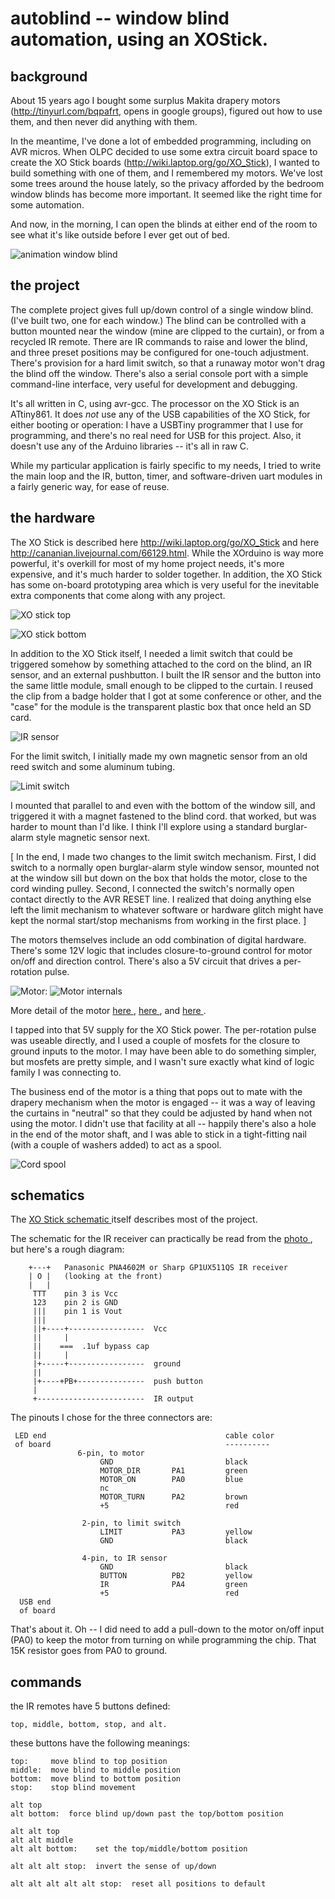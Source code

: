 
autoblind -- window blind automation, using an XOStick.
=========

background
----------
About 15 years ago I bought some surplus Makita drapery motors
(http://tinyurl.com/bqpafrt, opens in google groups), figured out
how to use them, and then never did anything with them.

In the meantime, I've done a lot of embedded programming,
including on AVR micros.  When OLPC decided to use some extra
circuit board space to create the XO Stick boards
(http://wiki.laptop.org/go/XO_Stick), I wanted to build something
with one of them, and I remembered my motors.  We've lost some
trees around the house lately, so the privacy afforded by the
bedroom window blinds has become more important.  It seemed like
the right time for some automation.

And now, in the morning, I can open the blinds at either end of
the room to see what it's like outside before I ever get out of
bed.

![ animation window blind ]( pix/blind6.gif )

the project
-----------
The complete project gives full up/down control of a single
window blind.  (I've built two, one for each window.)  The blind
can be controlled with a button mounted near the window (mine are
clipped to the curtain), or from a recycled IR remote.  There are
IR commands to raise and lower the blind, and three preset
positions may be configured for one-touch adjustment.  There's
provision for a hard limit switch, so that a runaway motor won't
drag the blind off the window.  There's also a serial console
port with a simple command-line interface, very useful for
development and debugging.

It's all written in C, using avr-gcc.  The processor on the XO
Stick is an ATtiny861.  It does _not_ use any of the USB
capabilities of the XO Stick, for either booting or operation:  I
have a USBTiny programmer that I use for programming, and there's
no real need for USB for this project.  Also, it doesn't use any
of the Arduino libraries -- it's all in raw C.

While my particular application is fairly specific to my needs, I
tried to write the main loop and the IR, button, timer, and
software-driven uart modules in a fairly generic way, for ease of
reuse.


the hardware
------------
The XO Stick is described here http://wiki.laptop.org/go/XO_Stick
and here http://cananian.livejournal.com/66129.html.  While the
XOrduino is way more powerful, it's overkill for most of my home
project needs, it's more expensive, and it's much harder to
solder together.  In addition, the XO Stick has some on-board
prototyping area which is very useful for the inevitable extra
components that come along with any project.

![ XO stick top ]( pix/xo_stick_top.jpg )

![ XO stick bottom ]( pix/xo_stick_bottom.jpg )

In addition to the XO Stick itself, I needed a limit switch that
could be triggered somehow by something attached to the cord on
the blind, an IR sensor, and an external pushbutton.  I built the
IR sensor and the button into the same little module, small
enough to be clipped to the curtain.  I reused the clip from a
badge holder that I got at some conference or other, and the
"case" for the module is the transparent plastic box that once
held an SD card.

![ IR sensor ]( pix/ir_receiver.jpg )

For the limit switch, I initially made my own magnetic sensor
from an old reed switch and some aluminum tubing.

![ Limit switch ]( pix/limit_switch.jpg )

I mounted that parallel to and even with the bottom of the window
sill, and triggered it with a magnet fastened to the blind cord.
that worked, but was harder to mount than I'd like.  I think I'll
explore using a standard burglar-alarm style magnetic sensor
next.

[ In the end, I made two changes to the limit switch mechanism.
First, I did switch to a normally open burglar-alarm style window
sensor, mounted not at the window sill but down on the box that
holds the motor, close to the cord winding pulley.  Second, I
connected the switch's normally open contact directly to the AVR
RESET line.  I realized that doing anything else left the limit
mechanism to whatever software or hardware glitch might have kept
the normal start/stop mechanisms from working in the first place. ]

The motors themselves include an odd combination of digital
hardware.  There's some 12V logic that includes closure-to-ground
control for motor on/off and direction control.  There's also a
5V circuit that drives a per-rotation pulse.

![ Motor: ]( pix/motor.jpg )
![ Motor internals ]( pix/motor_inside.jpg )

More detail of the motor [ here ]( pix/motor_gear_detail.jpg ), [
here ]( pix/motor_pcb1_detail.jpg ), and [ here ](
pix/motor_pcb2_detail.jpg ).

I tapped into that 5V supply for the XO Stick power.  The
per-rotation pulse was useable directly, and I used a couple of
mosfets for the closure to ground inputs to the motor.  I may
have been able to do something simpler, but mosfets are pretty
simple, and I wasn't sure exactly what kind of logic family I was
connecting to.

The business end of the motor is a thing that pops out to mate
with the drapery mechanism when the motor is engaged -- it was a
way of leaving the curtains in "neutral" so that they could be
adjusted by hand when not using the motor.  I didn't use that
facility at all -- happily there's also a hole in the end of the
motor shaft, and I was able to stick in a tight-fitting nail
(with a couple of washers added) to act as a spool.

![ Cord spool ]( pix/spool.jpg )

schematics
----------
The [ XO Stick schematic ]( ./XO-Stick2-sch.pdf ) itself describes
most of the project.

The schematic for the IR receiver can practically be read from
the [ photo ]( pix/ir_receiver_close.jpg ), but here's a rough diagram:


        +---+   Panasonic PNA4602M or Sharp GP1UX511QS IR receiver
        | O |   (looking at the front)
        |   |
         TTT    pin 3 is Vcc
         123    pin 2 is GND
         |||    pin 1 is Vout
         |||
         ||+----+-----------------  Vcc
         ||     |
         ||    ===  .1uf bypass cap
         ||     |
         |+-----+-----------------  ground
         ||
         |+----+PB+---------------  push button
         |
         +------------------------  IR output


The pinouts I chose for the three connectors are:

     LED end                                        cable color
     of board                                       ----------
                   6-pin, to motor
                        GND                         black
                        MOTOR_DIR       PA1         green
                        MOTOR_ON        PA0         blue
                        nc
                        MOTOR_TURN      PA2         brown
                        +5                          red

                    2-pin, to limit switch
                        LIMIT           PA3         yellow
                        GND                         black

                    4-pin, to IR sensor
                        GND                         black
                        BUTTON          PB2         yellow
                        IR              PA4         green
                        +5                          red
      USB end
      of board


That's about it.  Oh -- I did need to add a pull-down to the motor on/off
input (PA0) to keep the motor from turning on while programming
the chip.  That 15K resistor goes from PA0 to ground.


commands
--------
the IR remotes have 5 buttons defined:

    top, middle, bottom, stop, and alt.

these buttons have the following meanings:

    top:     move blind to top position
    middle:  move blind to middle position
    bottom:  move blind to bottom position
    stop:    stop blind movement

    alt top
    alt bottom:  force blind up/down past the top/bottom position

    alt alt top
    alt alt middle
    alt alt bottom:    set the top/middle/bottom position

    alt alt alt stop:  invert the sense of up/down

    alt alt alt alt alt stop:  reset all positions to default


